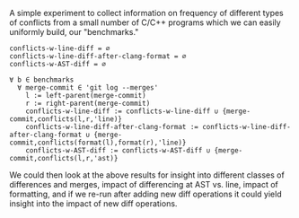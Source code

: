 A simple experiment to collect information on frequency of different
types of conflicts from a small number of C/C++ programs which we can
easily uniformly build, our "benchmarks."

    conflicts-w-line-diff = ∅
    conflicts-w-line-diff-after-clang-format = ∅
    conflicts-w-AST-diff = ∅

    ∀ b ∈ benchmarks
      ∀ merge-commit ∈ 'git log --merges'
        l := left-parent(merge-commit)
        r := right-parent(merge-commit)
        conflicts-w-line-diff := conflicts-w-line-diff ∪ {merge-commit,conflicts(l,r,'line)}
        conflicts-w-line-diff-after-clang-format := conflicts-w-line-diff-after-clang-format ∪ {merge-commit,conflicts(format(l),format(r),'line)}
        conflicts-w-AST-diff := conflicts-w-AST-diff ∪ {merge-commit,conflicts(l,r,'ast)}

We could then look at the above results for insight into different
classes of differences and merges, impact of differencing at AST
vs. line, impact of formatting, and if we re-run after adding new diff
operations it could yield insight into the impact of new diff
operations.
